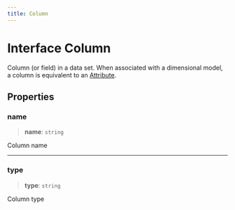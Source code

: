 ```yaml
---
title: Column
---
```


# Interface Column

Column (or field) in a data set.
When associated with a dimensional model, a column is equivalent to an [Attribute](interface.Attribute.md).

## Properties

### name

> **name**: `string`

Column name

***

### type

> **type**: `string`

Column type
